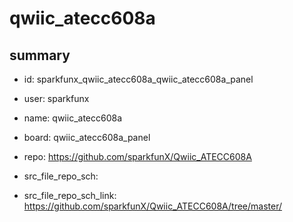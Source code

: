 # qwiic_atecc608a
 
## summary 
* id: sparkfunx_qwiic_atecc608a_qwiic_atecc608a_panel
* user: sparkfunx
* name: qwiic_atecc608a
* board: qwiic_atecc608a_panel
* repo: https://github.com/sparkfunX/Qwiic_ATECC608A



* src_file_repo_sch: 
* src_file_repo_sch_link: https://github.com/sparkfunX/Qwiic_ATECC608A/tree/master/






